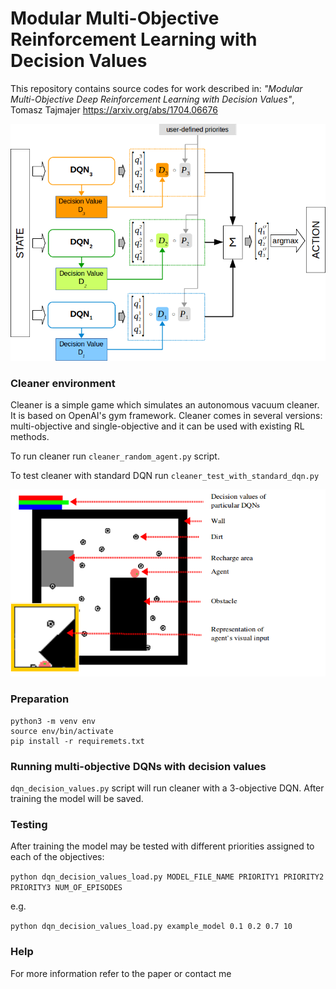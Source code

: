 # Modular Multi-Objective Reinforcement Learning with Decision Values

This repository contains source codes for work described in:
*"Modular Multi-Objective Deep Reinforcement Learning with Decision Values"*, Tomasz Tajmajer
https://arxiv.org/abs/1704.06676

![](fig1.png)

### Cleaner environment

Cleaner is a simple game which simulates an autonomous vacuum cleaner. It is based on OpenAI's gym framework.
Cleaner comes in several versions: multi-objective and single-objective and it can be used with existing RL methods.

To run cleaner run `cleaner_random_agent.py` script.

To test cleaner with standard DQN run `cleaner_test_with_standard_dqn.py`

![](fig2.png)

### Preparation
```
python3 -m venv env
source env/bin/activate
pip install -r requiremets.txt
```


### Running multi-objective DQNs with decision values

`dqn_decision_values.py` script will run cleaner with a 3-objective DQN.
After training the model will be saved.

### Testing

After training the model may be tested with different priorities assigned to each of the objectives:

`python dqn_decision_values_load.py MODEL_FILE_NAME PRIORITY1 PRIORITY2 PRIORITY3 NUM_OF_EPISODES `

e.g.

`python dqn_decision_values_load.py example_model 0.1 0.2 0.7 10`


### Help

For more information refer to the paper or contact me